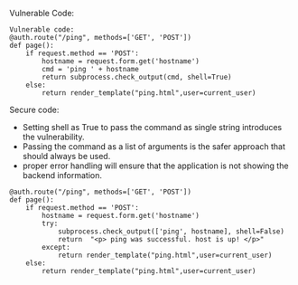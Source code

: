 Vulnerable Code:

```
Vulnerable code:
@auth.route("/ping", methods=['GET', 'POST'])
def page():
    if request.method == 'POST':
        hostname = request.form.get('hostname')
        cmd = 'ping ' + hostname
        return subprocess.check_output(cmd, shell=True)
    else:
        return render_template("ping.html",user=current_user)

```





Secure code:
- Setting shell as True to pass the command as single string introduces the vulnerability.
- Passing the command as a list of arguments is the safer approach that should always be used.
- proper error handling will ensure that the application is not showing the backend information.


```
@auth.route("/ping", methods=['GET', 'POST'])
def page():
    if request.method == 'POST':
        hostname = request.form.get('hostname')
        try:
            subprocess.check_output(['ping', hostname], shell=False)
            return  "<p> ping was successful. host is up! </p>"
        except:
            return render_template("ping.html",user=current_user)
    else:
        return render_template("ping.html",user=current_user)


```
